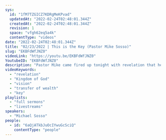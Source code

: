 ```yaml
---
sys:
  id: "1fM7TZGICZ7KDRgMeKPvad"
  updatedAt: "2022-02-24T02:48:01.344Z"
  createdAt: "2022-02-24T02:48:01.344Z"
  revision: 1
  space: "vfgh62eq5a4k"
  contentType: "videos"
date: "2022-02-24T02:48:01.344Z"
title: "02/23/2022 | This is the Key (Pastor Mike Sosso)"
slug: "EKBFdWfJNZ0"
videoLink: "https://youtu.be/EKBFdWfJNZ0"
YoutubeID: "EKBFdWfJNZ0"
description: "Pastor Mike came fired up tonight with revelation that he got from God about the key to the Kingdom of God. He shared a past vision the Lord had given him and how praying in the Spirit was the key of attaining the vision. He also shares a story about Oral Roberts and the university God gave him which he knew nothing about. When we aren't sure how to move forward on the next step, praying in the Spirit is the key."
videoKeywords:
  - "revelation"
  - "Kingdom of God"
  - "vision"
  - "transfer of wealth"
  - "key"
playlists:
  - "full sermons"
  - "livestreams"
speakers:
  - "Michael Sosso"
people:
  - id: "6aQjATkbJuOcIYwuGcSciQ"
    contentType: "people"
---
```

